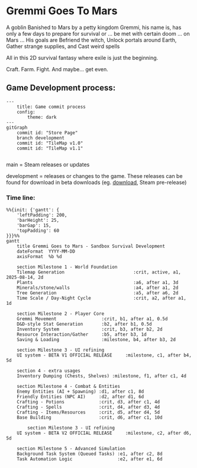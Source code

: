 # Gremmi Goes To Mars

A goblin Banished to Mars by a petty kingdom
Gremmi, his name is, has only a few days to prepare for survival or ... be met with certain doom ... on Mars ...
His goals are
Befriend the witch, Unlock portals around Earth, Gather strange supplies, and Cast weird spells

All in this 2D survival fantasy where exile is just the beginning.

Craft. Farm. Fight. And maybe… get even.

## Game Development process:

```mermaid
---
    title: Game commit process
    config:
        theme: dark
---
gitGraph
    commit id: "Store Page"
    branch development
    commit id: "TileMap v1.0"
    commit id: "TileMap v1.1"
    
```


main = Steam releases or updates

development = releases or changes to the game. These releases can be found for download in beta downloads (eg. [download](DownloadGame.md), Steam pre-release)


### Time line:

```mermaid
%%{init: {'gantt': {
    'leftPadding': 200,
    'barHeight': 25,
    'barGap': 15,
    'topPadding': 60
}}}%%
gantt
    title Gremmi Goes to Mars - Sandbox Survival Development
    dateFormat  YYYY-MM-DD
    axisFormat  %b %d
    
    section Milestone 1 - World Foundation
    Tilemap Generation                          :crit, active, a1, 2025-08-14, 2d
    Plants                                      :a6, after a1, 3d
    Minerals/stone/walls                        :a4, after a1, 2d
    Tree Generation                             :a5, after a6, 2d
    Time Scale / Day-Night Cycle                :crit, a2, after a1, 1d
    
    section Milestone 2 - Player Core
    Gremmi Movement                 :crit, b1, after a1, 0.5d
    D&D-style Stat Generation       :b2, after b1, 0.5d
    Inventory System                :crit, b3, after b2, 2d
    Resource Interaction/Gather     :b5, after b3, 1d
    Saving & Loading                :milestone, b4, after b3, 2d
    
    section Milestone 3 - UI refining
    UI system - BETA V1 OFFICIAL RELEASE     :milestone, c1, after b4, 5d
    
    section 4 - extra usages
    Inventory Dumping (Chests, Shelves) :milestone, f1, after c1, 4d
    
    section Milestone 4 - Combat & Entities
    Enemy Entities (AI + Spawning) :d1, after c1, 8d
    Friendly Entities (NPC AI)     :d2, after d1, 6d
    Crafting - Potions             :crit, d3, after c1, 4d
    Crafting - Spells              :crit, d4, after d3, 4d
    Crafting - Items/Resources     :crit, d5, after d4, 5d
    Base Building                  :crit, d6, after c1, 10d
    
        section Milestone 3 - UI refining
    UI system - BETA V2 OFFICIAL RELEASE     :milestone, c2, after d6, 5d
    
    section Milestone 5 - Advanced Simulation
    Background Task System (Queued Tasks) :e1, after c2, 8d
    Task Automation Logic                 :e2, after e1, 6d
```
